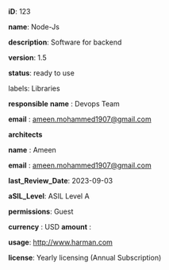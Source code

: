 **iD**: 123

**name**: Node-Js

**description**: Software for backend

**version**: 1.5

**status**: ready to use

labels: Libraries

**responsible**
**name** : Devops Team

**email** : ameen.mohammed1907@gmail.com

**architects** 

**name** : Ameen

**email** : ameen.mohammed1907@gmail.com

**last_Review_Date**: 2023-09-03

**aSIL_Level**: ASIL Level A

**permissions**: Guest

**currency** : USD
**amount** : 

**usage**: http://www.harman.com

**license**: Yearly licensing (Annual Subscription)